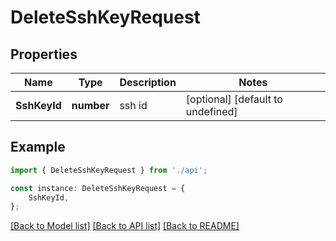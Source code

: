 # DeleteSshKeyRequest


## Properties

Name | Type | Description | Notes
------------ | ------------- | ------------- | -------------
**SshKeyId** | **number** | ssh id | [optional] [default to undefined]

## Example

```typescript
import { DeleteSshKeyRequest } from './api';

const instance: DeleteSshKeyRequest = {
    SshKeyId,
};
```

[[Back to Model list]](../README.md#documentation-for-models) [[Back to API list]](../README.md#documentation-for-api-endpoints) [[Back to README]](../README.md)
